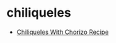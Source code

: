 # chiliqueles

 * [Chiliqueles With Chorizo Recipe](../index/c/chiliqueles-with-chorizo-recipe.json)
